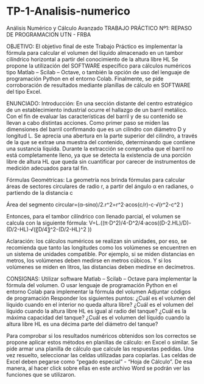 # TP-1-Analisis-numerico
Análisis Numérico y Cálculo Avanzado 
TRABAJO PRÁCTICO Nº1: REPASO DE PROGRAMACION            UTN - FRBA 



OBJETIVO:  El objetivo final de este Trabajo Práctico es implementar la fórmula para calcular el volumen del líquido almacenado en un tambor cilíndrico horizontal a partir del conocimiento de la altura libre HL Se propone la utilización del SOFTWARE específico para cálculos numéricos tipo Matlab – Scilab – Octave, o también la opción de uso del lenguaje de programación Python en el entorno Colab. Finalmente, se pide corroboración de resultados mediante planillas de cálculo en SOFTWARE del tipo Excel.

ENUNCIADO:
Introducción:
En una sección distante del centro estratégico de un establecimiento industrial ocurre el hallazgo de un barril metálico.
Con el fin de evaluar las características del barril y de su contenido se llevan a cabo distintas acciones. Como primer paso se miden las dimensiones del barril confirmando que es un cilindro con diámetro D y longitud L. Se aprecia una abertura en la parte superior del cilindro, a través de la que se extrae una muestra del contenido, determinando que contiene una sustancia líquida. Durante la extracción se comprueba que el barril no está completamente lleno, ya que se detecta la existencia de una porción libre de altura HL que queda sin cuantificar por carecer de instrumentos de medición adecuados para tal fin.











Fórmulas Geométricas:
La geometría nos brinda fórmulas para calcular áreas de sectores circulares de radio r, a partir del ángulo α en radianes, o partiendo de la distancia c 



Área del segmento circular=(α-sin⁡α)/2.r^2=r^2⋅acos⁡(c/r)-c⋅√(r^2-c^2 )

Entonces, para el tambor cilíndrico con llenado parcial, el volumen se calcula con la siguiente fórmula:
V=L.((π⋅D^2)/4-D^2/4⋅acos⁡((D-2.HL)/D)-(D/2-HL)⋅√(〖D/4〗^2-(D/2-HL)^2 ))


Aclaración: los cálculos numéricos se realizan sin unidades, por eso, se recomienda que tanto las longitudes como los volúmenes se encuentren en un sistema de unidades compatible. Por ejemplo, si se miden distancias en metros, los volúmenes deben medirse en metros cúbicos. Y si los volúmenes se miden en litros, las distancias deben medirse en decímetros.




CONSIGNAS:
	Utilizar software Matlab – Scilab – Octave para implementar la fórmula del volumen. O usar lenguaje de programación Python en el entorno Colab para implementar la fórmula del volumen
	Adjuntar códigos de programación
	Responder los siguientes puntos:
	¿Cuál es el volumen del líquido cuando en el interior no queda altura libre?
	¿Cuál es el volumen del líquido cuando la altura libre HL es igual al radio del tanque? 
	¿Cuál es la máxima capacidad del tanque?
	¿Cuál es el volumen del líquido cuando la altura libre HL es una décima parte del diámetro del tanque? 

Para comprobar si los resultados numéricos obtenidos son los correctos se propone aplicar estos métodos en planillas de cálculo: en Excel o similar. Se pide armar una planilla de cálculo que calcule las respuestas pedidas. Una vez resuelto, seleccionar las celdas utilizadas para copiarlas. Las celdas de Excel deben pegarse como “pegado especial” - “Hoja de Cálculo”. De esa manera, al hacer click sobre ellas en este archivo Word se podrán ver las funciones que se utilizaron. 

